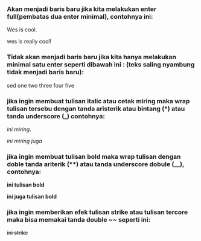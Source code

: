 ### Akan menjadi baris baru jika kita melakukan enter full(pembatas dua enter minimal), contohnya ini:
Wes is cool.

wes is really cool!

### Tidak akan menjadi baris baru jika kita hanya melakukan minimal satu enter seperti dibawah ini : (teks saling nyambung tidak menjadi baris baru):
sed
one
two
three
four
five

### jika ingin membuat tulisan italic atau cetak miring maka wrap tulisan tersebu dengan tanda aristerik atau bintang (*) atau tanda underscore (_) contohnya:
*ini miring*.

_ini miring juga_

### jika ingin membuat tulisan bold maka wrap tulisan dengan doble tanda ariterik (**) atau tanda underscore dobule (__), contohnya:
**ini tulisan bold**

__ini juga tulisan bold__


### jika ingin memberikan efek tulisan strike atau tulisan tercore maka bisa memakai tanda double ~~ seperti ini:
~~ini strike~~
